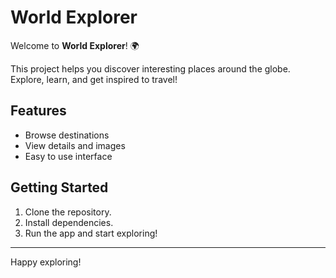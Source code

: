 # World Explorer

Welcome to **World Explorer**! 🌍

This project helps you discover interesting places around the globe. Explore, learn, and get inspired to travel!

## Features

- Browse destinations
- View details and images
- Easy to use interface

## Getting Started

1. Clone the repository.
2. Install dependencies.
3. Run the app and start exploring!

---

Happy exploring!
